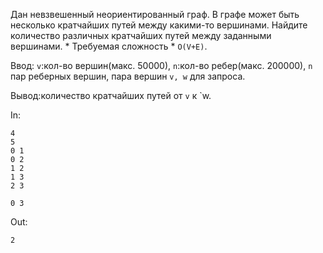 Дан невзвешенный неориентированный граф. В графе может быть несколько кратчайших путей между какими-то вершинами. Найдите количество различных кратчайших путей между заданными вершинами. * Требуемая сложность * `O(V+E)`. 

Ввод: `v`:кол-во вершин(макс. 50000), `n`:кол-во ребер(макс. 200000), `n` пар реберных вершин, пара вершин `v, w` для запроса. 

Вывод:количество кратчайших путей от `v` к `w.

In:
```
4
5
0 1
0 2
1 2
1 3
2 3

0 3
```
Out:
```
2
```

